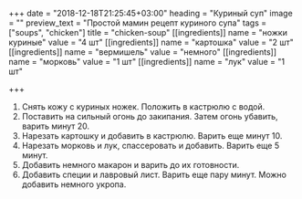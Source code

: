 +++
date = "2018-12-18T21:25:45+03:00"
heading = "Куриный суп"
image = ""
preview_text = "Простой мамин рецепт куриного супа"
tags = ["soups", "chicken"]
title = "chicken-soup"
[[ingredients]]
name = "ножки куриные"
value = "4 шт"
[[ingredients]]
name = "картошка"
value = "2 шт"
[[ingredients]]
name = "вермишель"
value = "немного"
[[ingredients]]
name = "морковь"
value = "1 шт"
[[ingredients]]
name = "лук"
value = "1 шт"

+++
1. Снять кожу с куриных ножек. Положить в кастрюлю с водой.
2. Поставить на сильный огонь до закипания. Затем огонь убавить, варить минут 20.
3. Нарезать картошку и добавить в кастрюлю. Варить еще минут 10.
4. Нарезать морковь и лук, спассеровать и добавить. Варить еще 5 минут.
5. Добавить немного макарон и варить до их готовности.
6. Добавить специи и лавровый лист. Варить еще пару минут. Можно добавить немного укропа.